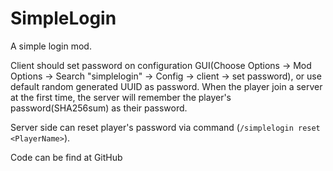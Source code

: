 # SimpleLogin

A simple login mod.

Client should set password on configuration GUI(Choose Options -> Mod Options -> Search "simplelogin" -> Config -> client -> set password), or use default random generated UUID as password. When the player join a server at the first time, the server will remember the player's password(SHA256sum) as their password.

Server side can reset player's password via command (`/simplelogin reset <PlayerName>`).

Code can be find at GitHub
